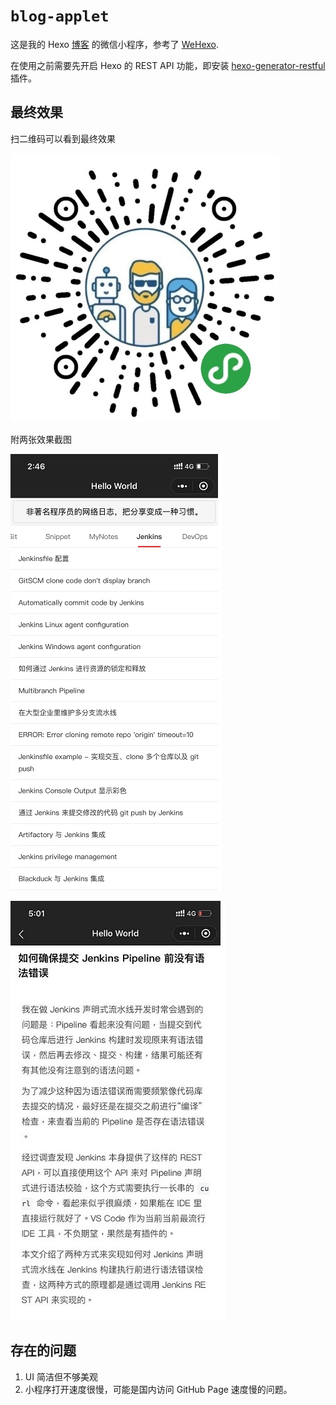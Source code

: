 # `blog-applet`

这是我的 Hexo [博客](http://shenxianpeng.github.io/) 的微信小程序，参考了 [WeHexo](https://github.com/HunterXuan/WeHexo).

在使用之前需要先开启 Hexo 的 REST API 功能，即安装 [hexo-generator-restful](https://www.npmjs.com/package/hexo-generator-restful) 插件。

## 最终效果

扫二维码可以看到最终效果

![微信小程序二维码](miniprogram/img/qrcode.jpg)

附两张效果截图

![微信小程序 - 文章列表](miniprogram/img/list.png)

![微信小程序 - 文章内容](miniprogram/img/article.jpg)



## 存在的问题

1. UI 简洁但不够美观
2. 小程序打开速度很慢，可能是国内访问 GitHub Page 速度慢的问题。

